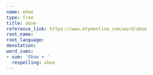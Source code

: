 ```yaml
---
name: oboe
type: free
title: oboe
reference_link: https://www.etymonline.com/word/oboe
root_name: 
root_language: 
denotation: 
word_sums:
- sum: 'Oboe + '
  respelling: oboe
---
```

